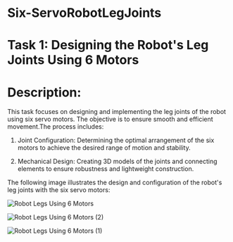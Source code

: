 # Six-ServoRobotLegJoints

# Task 1: Designing the Robot's Leg Joints Using 6 Motors

# Description:

This task focuses on designing and implementing the leg joints of the robot using six servo motors. The objective is to ensure smooth and efficient movement.The process includes:

1. Joint Configuration: Determining the optimal arrangement of the six motors to achieve the desired range of motion and stability.
   
2. Mechanical Design: Creating 3D models of the joints and connecting elements to ensure robustness and lightweight construction.


The following image illustrates the design and configuration of the robot's leg joints with the six servo motors:


![Robot Legs Using 6 Motors](https://github.com/GDHadeel/Servo-Controlled-Robot-Legs/assets/126657301/07128e02-acbb-44ec-b9ba-904da0524dfc)

![Robot Legs Using 6 Motors (2)](https://github.com/GDHadeel/Servo-Controlled-Robot-Legs/assets/126657301/c8eb8362-085e-4df7-bfc2-1087c93aa669)

![Robot Legs Using 6 Motors (1)](https://github.com/GDHadeel/Servo-Controlled-Robot-Legs/assets/126657301/2020d9a4-f553-48c6-8862-7cdce2727272)

